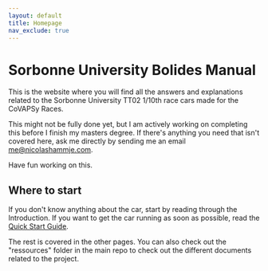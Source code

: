 ```yaml
---
layout: default
title: Homepage
nav_exclude: true
---
```


# Sorbonne University Bolides Manual

This is the website where you will find all the answers and explanations related to the Sorbonne University TT02 1/10th race cars made for the CoVAPSy Races. 

This might not be fully done yet, but I am actively working on completing this before I finish my masters degree. If there's anything you need that isn't covered here, ask me directly by sending me an email me@nicolashammje.com.

Have fun working on this. 

## Where to start 

If you don't know anything about the car, start by reading through the Introduction. If you want to get the car running as soon as possible, read the [Quick Start Guide](https://sorbonneuniversitybolidecontributors.github.io/Course_2025/quickstart.html). 

The rest is covered in the other pages. You can also check out the "ressources" folder in the main repo to check out the different documents related to the project. 
